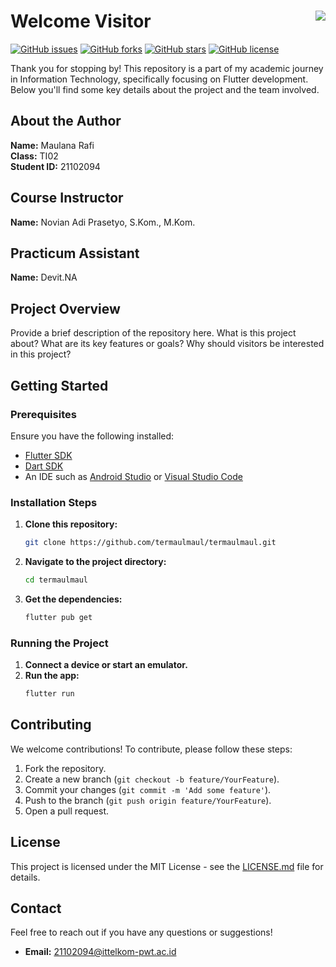 # Welcome Visitor <img align="right" src="https://visitor-badge.laobi.icu/badge?page_id=termaulmaul.termaulmaul" />

[![GitHub issues](https://img.shields.io/github/issues/termaulmaul/termaulmaul)](https://github.com/termaulmaul/termaulmaul/issues)
[![GitHub forks](https://img.shields.io/github/forks/termaulmaul/termaulmaul)](https://github.com/termaulmaul/termaulmaul/network)
[![GitHub stars](https://img.shields.io/github/stars/termaulmaul/termaulmaul)](https://github.com/termaulmaul/termaulmaul/stargazers)
[![GitHub license](https://img.shields.io/github/license/termaulmaul/termaulmaul)](https://github.com/termaulmaul/termaulmaul/blob/main/LICENSE.md)

Thank you for stopping by! This repository is a part of my academic journey in Information Technology, specifically focusing on Flutter development. Below you'll find some key details about the project and the team involved.

## About the Author
**Name:** Maulana Rafi  
**Class:** TI02  
**Student ID:** 21102094

## Course Instructor
**Name:** Novian Adi Prasetyo, S.Kom., M.Kom.

## Practicum Assistant
**Name:** Devit.NA

## Project Overview
Provide a brief description of the repository here. What is this project about? What are its key features or goals? Why should visitors be interested in this project?

## Getting Started

### Prerequisites
Ensure you have the following installed:
- [Flutter SDK](https://flutter.dev/docs/get-started/install)
- [Dart SDK](https://dart.dev/get-dart)
- An IDE such as [Android Studio](https://developer.android.com/studio) or [Visual Studio Code](https://code.visualstudio.com/)

### Installation Steps
1. **Clone this repository:**
    ```sh
    git clone https://github.com/termaulmaul/termaulmaul.git
    ```
2. **Navigate to the project directory:**
    ```sh
    cd termaulmaul
    ```
3. **Get the dependencies:**
    ```sh
    flutter pub get
    ```

### Running the Project
1. **Connect a device or start an emulator.**
2. **Run the app:**
    ```sh
    flutter run
    ```

## Contributing
We welcome contributions! To contribute, please follow these steps:
1. Fork the repository.
2. Create a new branch (`git checkout -b feature/YourFeature`).
3. Commit your changes (`git commit -m 'Add some feature'`).
4. Push to the branch (`git push origin feature/YourFeature`).
5. Open a pull request.

## License
This project is licensed under the MIT License - see the [LICENSE.md](LICENSE.md) file for details.

## Contact
Feel free to reach out if you have any questions or suggestions!
- **Email:** 21102094@ittelkom-pwt.ac.id
